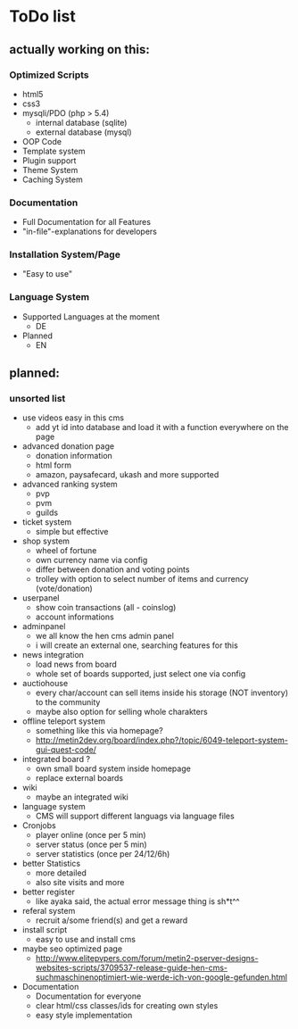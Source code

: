 # ToDo list

## actually working on this:

### Optimized Scripts
  - html5
  - css3
  - mysqli/PDO (php > 5.4)
    - internal database (sqlite)
    - external database (mysql)
  - OOP Code
  - Template system
  - Plugin support
  - Theme System
  - Caching System
  
### Documentation
  - Full Documentation for all Features
  - "in-file"-explanations for developers

### Installation System/Page
  - "Easy to use"

### Language System
  - Supported Languages at the moment
    - DE
  - Planned
    - EN

## planned:
### unsorted list
- use videos easy in this cms
  - add yt id into database and load it with a function everywhere on the page
- advanced donation page
  - donation information
  - html form
  - amazon, paysafecard, ukash and more supported
- advanced ranking system
  - pvp
  - pvm
  - guilds
- ticket system
  - simple but effective
- shop system
  - wheel of fortune
  - own currency name via config
  - differ between donation and voting points
  - trolley with option to select number of items and currency (vote/donation)
- userpanel
  - show coin transactions (all - coinslog)
  - account informations
- adminpanel
  - we all know the hen cms admin panel
  - i will create an external one, searching features for this
- news integration
  - load news from board
  - whole set of boards supported, just select one via config
- auctiohouse
  - every char/account can sell items inside his storage (NOT inventory) to the community
  - maybe also option for selling whole charakters
- offline teleport system
  - something like this via homepage?
  - http://metin2dev.org/board/index.php?/topic/6049-teleport-system-gui-quest-code/
- integrated board ?
  - own small board system inside homepage
  - replace external boards
- wiki
  - maybe an integrated wiki
- language system
  - CMS will support different languags via language files 
- Cronjobs
  - player online (once per 5 min)
  - server status (once per 5 min)
  - server statistics (once per 24/12/6h)
- better Statistics
  - more detailed
  - also site visits and more
- better register
  - like ayaka said, the actual error message thing is sh*t^^
- referal system
  - recruit a/some friend(s) and get a reward
- install script
  - easy to use and install cms
- maybe seo optimized page
  - http://www.elitepvpers.com/forum/metin2-pserver-designs-websites-scripts/3709537-release-guide-hen-cms-suchmaschinenoptimiert-wie-werde-ich-von-google-gefunden.html
- Documentation
  - Documentation for everyone
  - clear html/css classes/ids for creating own styles
  - easy style implementation
